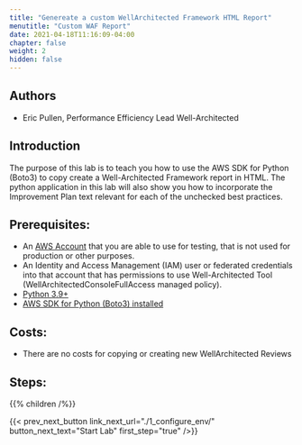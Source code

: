 ```yaml
---
title: "Genereate a custom WellArchitected Framework HTML Report"
menutitle: "Custom WAF Report"
date: 2021-04-18T11:16:09-04:00
chapter: false
weight: 2
hidden: false
---
```


## Authors
- Eric Pullen, Performance Efficiency Lead Well-Architected

## Introduction

The purpose of this lab is to teach you how to use the AWS SDK for Python (Boto3) to copy create a Well-Architected Framework report in HTML. The python application in this lab will also show you how to incorporate the Improvement Plan text relevant for each of the unchecked best practices.

## Prerequisites:

* An
[AWS Account](https://portal.aws.amazon.com/gp/aws/developer/registration/index.html) that you are able to use for testing, that is not used for production or other purposes.
* An Identity and Access Management (IAM) user or federated credentials into that account that has permissions to use Well-Architected Tool (WellArchitectedConsoleFullAccess managed policy).
* [Python 3.9+](https://www.python.org/)
* [AWS SDK for Python (Boto3) installed](https://boto3.amazonaws.com/v1/documentation/api/latest/guide/quickstart.html)


## Costs:
* There are no costs for copying or creating new WellArchitected Reviews

## Steps:
{{% children /%}}

{{< prev_next_button link_next_url="./1_configure_env/" button_next_text="Start Lab" first_step="true" />}}
